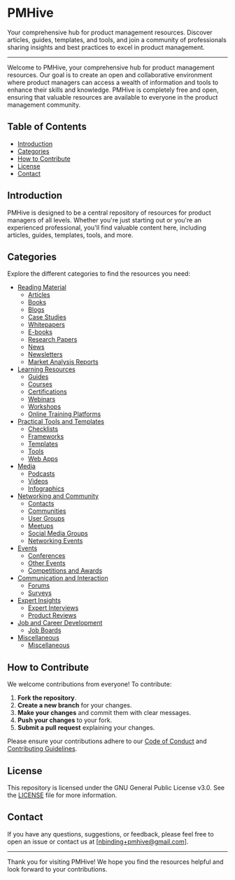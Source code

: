 # PMHive
Your comprehensive hub for product management resources. Discover articles, guides, templates, and tools, and join a community of professionals sharing insights and best practices to excel in product management.

---

Welcome to PMHive, your comprehensive hub for product management resources. Our goal is to create an open and collaborative environment where product managers can access a wealth of information and tools to enhance their skills and knowledge. PMHive is completely free and open, ensuring that valuable resources are available to everyone in the product management community.

## Table of Contents

- [Introduction](#introduction)
- [Categories](#categories)
- [How to Contribute](#how-to-contribute)
- [License](#license)
- [Contact](#contact)

## Introduction

PMHive is designed to be a central repository of resources for product managers of all levels. Whether you're just starting out or you're an experienced professional, you'll find valuable content here, including articles, guides, templates, tools, and more.

## Categories

Explore the different categories to find the resources you need:

- [Reading Material](./Reading-Material)
  - [Articles](./Reading-Material/Articles.md)
  - [Books](./Reading-Material/Books.md)
  - [Blogs](./Reading-Material/Blogs.md)
  - [Case Studies](./Reading-Material/Case-Studies.md)
  - [Whitepapers](./Reading-Material/Whitepapers.md)
  - [E-books](./Reading-Material/E-books.md)
  - [Research Papers](./Reading-Material/Research-Papers.md)
  - [News](./Reading-Material/News.md)
  - [Newsletters](./Reading-Material/Newsletters.md)
  - [Market Analysis Reports](./Reading-Material/Market-Analysis-Reports.md)
- [Learning Resources](./Learning-Resources)
  - [Guides](./Learning-Resources/Guides.md)
  - [Courses](./Learning-Resources/Courses.md)
  - [Certifications](./Learning-Resources/Certifications.md)
  - [Webinars](./Learning-Resources/Webinars.md)
  - [Workshops](./Learning-Resources/Workshops.md)
  - [Online Training Platforms](./Learning-Resources/Online-Training-Platforms.md)
- [Practical Tools and Templates](./Practical-Tools-and-Templates)
  - [Checklists](./Practical-Tools-and-Templates/Checklists.md)
  - [Frameworks](./Practical-Tools-and-Templates/Frameworks.md)
  - [Templates](./Practical-Tools-and-Templates/Templates.md)
  - [Tools](./Practical-Tools-and-Templates/Tools.md)
  - [Web Apps](./Practical-Tools-and-Templates/Web-Apps.md)
- [Media](./Media)
  - [Podcasts](./Media/Podcasts.md)
  - [Videos](./Media/Videos.md)
  - [Infographics](./Media/Infographics.md)
- [Networking and Community](./Networking-and-Community)
  - [Contacts](./Networking-and-Community/Contacts.md)
  - [Communities](./Networking-and-Community/Communities.md)
  - [User Groups](./Networking-and-Community/User-Groups.md)
  - [Meetups](./Networking-and-Community/Meetups.md)
  - [Social Media Groups](./Networking-and-Community/Social-Media-Groups.md)
  - [Networking Events](./Networking-and-Community/Networking-Events.md)
- [Events](./Events)
  - [Conferences](./Events/Conferences.md)
  - [Other Events](./Events/Other-Events.md)
  - [Competitions and Awards](./Events/Competitions-and-Awards.md)
- [Communication and Interaction](./Communication-and-Interaction)
  - [Forums](./Communication-and-Interaction/Forums.md)
  - [Surveys](./Communication-and-Interaction/Surveys.md)
- [Expert Insights](./Expert-Insights)
  - [Expert Interviews](./Expert-Insights/Expert-Interviews.md)
  - [Product Reviews](./Expert-Insights/Product-Reviews.md)
- [Job and Career Development](./Job-and-Career-Development)
  - [Job Boards](./Job-and-Career-Development/Job-Boards.md)
- [Miscellaneous](./Miscellaneous)
  - [Miscellaneous](./Miscellaneous/Miscellaneous.md)

## How to Contribute

We welcome contributions from everyone! To contribute:

1. **Fork the repository**.
2. **Create a new branch** for your changes.
3. **Make your changes** and commit them with clear messages.
4. **Push your changes** to your fork.
5. **Submit a pull request** explaining your changes.

Please ensure your contributions adhere to our [Code of Conduct](./CODE_OF_CONDUCT.md) and [Contributing Guidelines](./CONTRIBUTING.md).

## License

This repository is licensed under the GNU General Public License v3.0. See the [LICENSE](./LICENSE) file for more information.

## Contact

If you have any questions, suggestions, or feedback, please feel free to open an issue or contact us at [nbinding+pmhive@gmail.com].

---

Thank you for visiting PMHive! We hope you find the resources helpful and look forward to your contributions.
